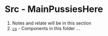 # Src - MainPussiesHere

1. Notes and relate will be in this section
2. [`co`](./co/) - Components in this folder
   ...
